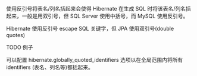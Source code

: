 使用反引号将表名/列名括起来会使得 Hibernate 在生成 SQL 时将该表名/列名括起来，一般是用双引号，但 SQL Server 使用中括号，而 MySQL 使用反引号。


Hibernate 使用反引号 escape SQL 关键字，但 JPA 使用双引号(double quotes)


TODO 例子


可以配置 hibernate.globally_quoted_identifiers 选项以在全局范围内将所有 identifiers (表名、列名等)都括起来。